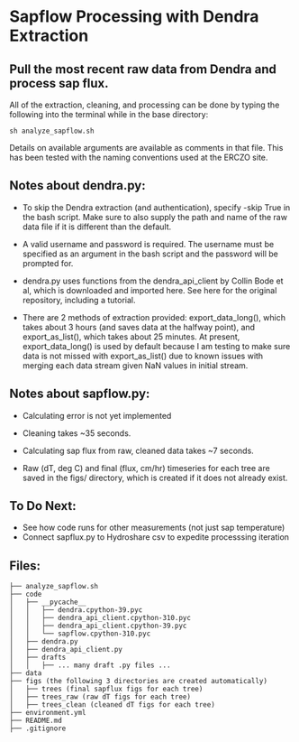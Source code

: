 # Sapflow Processing with Dendra Extraction

## Pull the most recent raw data from Dendra and process sap flux. 

All of the extraction, cleaning, and processing can be done by typing the following into the terminal while in the base directory:

``sh analyze_sapflow.sh``

Details on available arguments are available as comments in that file. This has been tested with the naming conventions used at the ERCZO site.

## Notes about dendra.py:

* To skip the Dendra extraction (and authentication), specify -skip True in the bash script. Make sure to also supply the path and name of the raw data file if it is different than the default.

* A valid username and password is required. The username must be specified as an argument in the bash script and the password will be prompted for.

* dendra.py uses functions from the dendra_api_client by Collin Bode et al, which is downloaded and imported here. See here for the original repository, including a tutorial.

* There are 2 methods of extraction provided: export_data_long(), which takes about 3 hours (and saves data at the halfway point), and export_as_list(), which takes about 25 minutes. At present, export_data_long() is used by default because I am testing to make sure data is not missed with export_as_list() due to known issues with merging each data stream given NaN values in initial stream.

## Notes about sapflow.py:

* Calculating error is not yet implemented

* Cleaning takes ~35 seconds.

* Calculating sap flux from raw, cleaned data takes ~7 seconds.

* Raw (dT, deg C) and final (flux, cm/hr) timeseries for each tree are saved in the figs/ directory, which is created if it does not already exist.

## To Do Next:
* See how code runs for other measurements (not just sap temperature)
* Connect sapflux.py to Hydroshare csv to expedite processsing iteration

## Files:
```
├── analyze_sapflow.sh
├── code
│   ├── __pycache__
│   │   ├── dendra.cpython-39.pyc
│   │   ├── dendra_api_client.cpython-310.pyc
│   │   ├── dendra_api_client.cpython-39.pyc
│   │   └── sapflow.cpython-310.pyc
│   ├── dendra.py
│   ├── dendra_api_client.py
│   ├── drafts
│   │   ├── ... many draft .py files ...
├── data
├── figs (the following 3 directories are created automatically)
│   ├── trees (final sapflux figs for each tree)
│   ├── trees_raw (raw dT figs for each tree)
│   ├── trees_clean (cleaned dT figs for each tree)
├── environment.yml
├── README.md
├── .gitignore
```